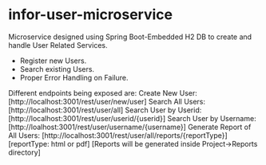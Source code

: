 # infor-user-microservice
Microservice designed using Spring Boot-Embedded H2 DB to create and handle User Related Services.

- Register new Users.
- Search existing Users.
- Proper Error Handling on Failure.

Different endpoints being exposed are:
Create New User: [http://localhost:3001/rest/user/new/user]
Search All Users: [http://localhost:3001/rest/user/all]
Search User by Userid: [http://localhost:3001/rest/user/userid/{userid}]
Search User by Username: [http://loalhost:3001/rest/user/username/{username}]
Generate Report of All Users: [http://localhost:3001/rest/user/all/reports/{reportType}]
[reportType: html or pdf]
[Reports will be generated inside Project->Reports directory]

